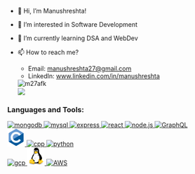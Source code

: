 - 👋 Hi, I’m Manushreshta!
- 👀 I’m interested in Software Development
- 🌱 I’m currently learning DSA and WebDev
- 📫 How to reach me?
  - Email:
    manushreshta27@gmail.com
  - LinkedIn:
    www.linkedin.com/in/manushreshta
   
  <div>
  <div align="left"><img src="https://komarev.com/ghpvc/?username=m27afk&label=Profile%20views&color=0e75b6&style=flat" alt="m27afk" /> </div>
  <div><a href="https://twitter.com/manushreshta27" ><img align="center" src="https://img.shields.io/twitter/follow/manushreshta27.svg?style=social" /> </a></div>
 </div>
<!--  <div><img src="https://github-readme-stats.vercel.app/api?username=m27afk&count_private=true&hide=contribs,stars"/></div> -->
<!--  <div><img align="center" src="https://github-readme-streak-stats.herokuapp.com/?user=m27afk&" alt="m27afk" /></div>-->

<h3 align="left">Languages and Tools:</h3> 
<div>
  <div>
      <a href="https://www.mongodb.com/" target="_blank">  <img src="https://www.vectorlogo.zone/logos/mongodb/mongodb-icon.svg" alt="mongodb" width="40" height="40"/> </a>
    <a href="https://www.mysql.com/" target="_blank">  <img src="https://www.vectorlogo.zone/logos/mysql/mysql-icon.svg" alt="mysql" width="40" height="40"/> </a>
      <a href="https://expressjs.com/" target="_blank">  <img src="https://www.vectorlogo.zone/logos/expressjs/expressjs-icon.svg" alt="express" width="40" height="40"/> </a>
        <a href="https://reactjs.org" target="_blank">  <img src="https://www.vectorlogo.zone/logos/reactjs/reactjs-icon.svg" alt="react" width="40" height="40"/> </a>
  <a href="https://nodejs.org" target="_blank"> <img src="https://www.vectorlogo.zone/logos/nodejs/nodejs-icon.svg" alt="node.js" width="40" height="40"/> </a>
    <a href="https://graphql.org/" target="_blank"> <img src="https://www.vectorlogo.zone/logos/graphql/graphql-icon.svg" alt="GraphQL" width="40" height="40"/> </a>
 
</div>

<div>
 <a href="https://www.cprogramming.com/" target="_blank"> <img src="https://raw.githubusercontent.com/devicons/devicon/master/icons/c/c-original.svg" alt="c" width="40" height="40"/> </a> 
   <a href="https://cplusplus.com/" target="_blank"> <img src="https://cdn.worldvectorlogo.com/logos/c.svg" alt="cpp" width="40" height="40"/> </a>
 <a href="https://python.org/" target="_blank"> <img src="https://www.vectorlogo.zone/logos/python/python-icon.svg" alt="python" width="40" height="40"/> </a>

</div>
<div>
   <a href="https://cloud.google.com" target="_blank"> <img src="https://www.vectorlogo.zone/logos/google_cloud/google_cloud-icon.svg" alt="gcp" width="40" height="40"/> </a> 
   <a href="https://www.linux.org/" target="_blank"> <img src="https://raw.githubusercontent.com/devicons/devicon/master/icons/linux/linux-original.svg" alt="linux" width="40" height="40"/>
        <a href="https://aws.amazon.com/" target="_blank"> <img src="https://www.vectorlogo.zone/logos/amazon_aws/amazon_aws-icon.svg" alt="AWS" width="40" height="40"/>
     </div>
  </div>
<!---
M27afk/M27afk is a ✨ special ✨ repository because its `README.md` (this file) appears on your GitHub profile.
You can click the Preview link to take a look at your changes.
--->
